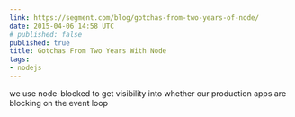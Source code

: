 ```yaml
---
link: https://segment.com/blog/gotchas-from-two-years-of-node/
date: 2015-04-06 14:58 UTC
# published: false
published: true
title: Gotchas From Two Years With Node
tags:
- nodejs
---
```


we use node-blocked to get visibility into whether our production apps are blocking on the event loop
